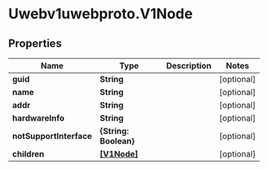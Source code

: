 # Uwebv1uwebproto.V1Node

## Properties
Name | Type | Description | Notes
------------ | ------------- | ------------- | -------------
**guid** | **String** |  | [optional] 
**name** | **String** |  | [optional] 
**addr** | **String** |  | [optional] 
**hardwareInfo** | **String** |  | [optional] 
**notSupportInterface** | **{String: Boolean}** |  | [optional] 
**children** | [**[V1Node]**](V1Node.md) |  | [optional] 


